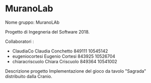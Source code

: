 # MuranoLab
Nome gruppo: MuranoLAb

Progetto di Ingegneria del Software 2018. 

Collaboratori : 
- ClaudiaCo
  Claudia Conchetto 849111
  10545142
- eugeniocortesi
  Eugenio Cortesi 843925
  10526704
- chiaracriscuolo
  Chiara Criscuolo 849364
  10541002
  
Descrizione progetto
Implementazione del gioco da tavolo "Sagrada" distribuito dalla Cranio.
  
